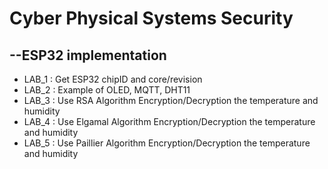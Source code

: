 # Cyber Physical Systems Security

## --ESP32 implementation
* LAB_1 : Get ESP32 chipID and core/revision
* LAB_2 : Example of OLED, MQTT, DHT11 
* LAB_3 : Use RSA Algorithm Encryption/Decryption the temperature and humidity
* LAB_4 : Use Elgamal Algorithm Encryption/Decryption the temperature and humidity
* LAB_5 : Use Paillier Algorithm Encryption/Decryption the temperature and humidity
